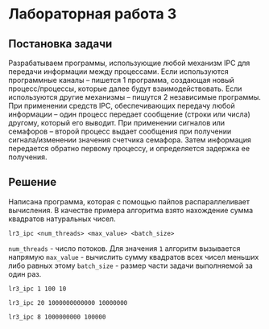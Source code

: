 Лабораторная работа 3
=====================

Постановка задачи
-----------------

Разрабатываем программы, использующие любой механизм IPC для передачи информации
между процессами.
Если используются программные каналы – пишется 1 программа, создающая новый
процесс/процессы, которые далее будут взаимодействовать. Если используются другие
механизмы – пишутся 2 независимые программы.
При применении средств IPC, обеспечивающих передачу любой информации – один процесс
передает сообщение (строки или числа) другому, который его выводит. При применении
сигналов или семафоров – второй процесс выдает сообщения при получении сигнала/изменении
значения счетчика семафора.
Затем информация передается обратно первому процессу, и определяется задержка ее
получения.

Решение
-------

Написана программа, которая с помощью пайпов распараллеливает вычисления.
В качестве примера алгоритма взято нахождение сумма квадратов натуральных чисел.

`lr3_ipc <num_threads> <max_value> <batch_size>`

`num_threads` - число потоков. Для значения `1` алгоритм вызывается напрямую
`max_value` - вычислить сумму квадратов всех чисел меньших либо равных этому
`batch_size` - размер части задачи выполняемой за один раз. 

`lr3_ipc 1 100 10`

`lr3_ipc 20 1000000000000 10000000`

`lr3_ipc 8 1000000000 100000`
